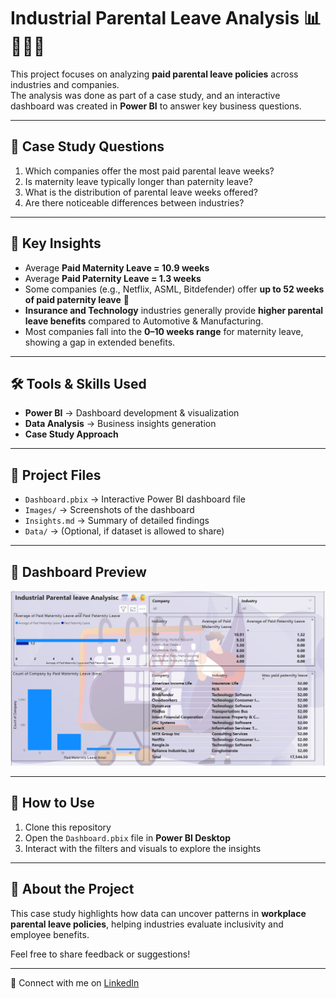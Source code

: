 # Industrial Parental Leave Analysis 📊👨‍👩‍👧

This project focuses on analyzing **paid parental leave policies** across industries and companies.  
The analysis was done as part of a case study, and an interactive dashboard was created in **Power BI** to answer key business questions.  

---

## 🎯 Case Study Questions
1. Which companies offer the most paid parental leave weeks?  
2. Is maternity leave typically longer than paternity leave?  
3. What is the distribution of parental leave weeks offered?  
4. Are there noticeable differences between industries?  

---

## 🔑 Key Insights
- Average **Paid Maternity Leave = 10.9 weeks**  
- Average **Paid Paternity Leave = 1.3 weeks**  
- Some companies (e.g., Netflix, ASML, Bitdefender) offer **up to 52 weeks of paid paternity leave** 🎉  
- **Insurance and Technology** industries generally provide **higher parental leave benefits** compared to Automotive & Manufacturing.  
- Most companies fall into the **0–10 weeks range** for maternity leave, showing a gap in extended benefits.  

---

## 🛠 Tools & Skills Used
- **Power BI** → Dashboard development & visualization  
- **Data Analysis** → Business insights generation  
- **Case Study Approach**  

---

## 📂 Project Files
- `Dashboard.pbix` → Interactive Power BI dashboard file  
- `Images/` → Screenshots of the dashboard  
- `Insights.md` → Summary of detailed findings  
- `Data/` → (Optional, if dataset is allowed to share)  

---

## 📸 Dashboard Preview
![Dashboard Screenshot](https://github.com/pranavpatil6625-Analyst/Industrial-parental-leave-Analysis/blob/main/Screenshot%202025-09-01%20103119.png)

---

## 🚀 How to Use
1. Clone this repository  
2. Open the `Dashboard.pbix` file in **Power BI Desktop**  
3. Interact with the filters and visuals to explore the insights  

---

## 🙌 About the Project
This case study highlights how data can uncover patterns in **workplace parental leave policies**, helping industries evaluate inclusivity and employee benefits.  

Feel free to share feedback or suggestions!  

---

🔗 Connect with me on [LinkedIn](https://www.linkedin.com/in/pranav-patil-e03042004)  
